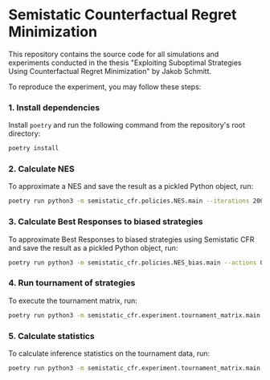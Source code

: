 # Semistatic Counterfactual Regret Minimization

This repository contains the source code for all simulations and experiments 
conducted in the thesis "Exploiting Suboptimal Strategies Using Counterfactual Regret Minimization"
by Jakob Schmitt.

To reproduce the experiment, you may follow these steps:

### 1. Install dependencies

Install `poetry` and run the following command from the repository's root directory:
```bash
poetry install
```

### 2. Calculate NES

To approximate a NES and save the result as a pickled Python object, run:
```bash
poetry run python3 -m semistatic_cfr.policies.NES.main --iterations 2000
```

### 3. Calculate Best Responses to biased strategies

To approximate Best Responses to biased strategies using Semistatic CFR and save the result 
as a pickled Python object, run:
```bash
poetry run python3 -m semistatic_cfr.policies.NES_bias.main --actions 0 2 --biases 1.5 10 100 --iterations 100 --experiment 20000
```

### 4. Run tournament of strategies

To execute the tournament matrix, run:
```bash
poetry run python3 -m semistatic_cfr.experiment.tournament_matrix.main --actions 0 2 --biases 1.5 10 100 --rounds 1000000
```

### 5. Calculate statistics

To calculate inference statistics on the tournament data, run:
```bash
poetry run python3 -m semistatic_cfr.experiment.tournament_matrix.main --actions 0 2 --biases 1.5 10 100 --rounds 1000000
```
